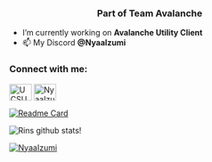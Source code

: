<h3 align="center">Part of Team Avalanche</h3>

- I’m currently working on **Avalanche Utility Client**
- 📫 My Discord **@NyaaIzumi**

<h3 align="left">Connect with me:</h3>
<p align="left">

<a href="https://youtube.com/channel/UCkrfA46q9XC50frb8XKg67A" target="blank"><img align="center" src="https://cdn.jsdelivr.net/npm/simple-icons@3.0.1/icons/youtube.svg" alt="UCSUbY-L1scKvtIPOLq5E_Ng" height="30" width="40" /></a>
<a href="https://discord.gg/zj8YDbBGrV" target="blank"><img align="center" src="https://cdn.jsdelivr.net/npm/simple-icons@3.0.1/icons/discord.svg" alt="NyaaIzumi" height="30" width="40" /></a>
</p>

[![Readme Card](https://github-readme-stats.vercel.app/api/pin/?username=AvalancheTeam&repo=Avalanche&show_owner=true&theme=tokyonight)](https://github.com/AvalancheTeam/Avalanche)

![Rins github stats!](https://github-readme-stats.vercel.app/api?username=NyaaRin&show_icons=true&theme=tokyonight) 

<a href="https://discord.com/users/935327013470883890" target="_blank"><img alt="NyaaIzumi" src="https://img.shields.io/badge/Discord-7289DA?style=for-the-badge&logo=discord&logoColor=white" /></a>




